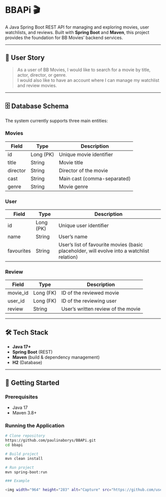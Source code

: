 # BBAPi 🎬  

A Java Spring Boot REST API for managing and exploring movies, user watchlists, and reviews. Built with **Spring Boot** and **Maven**, this project provides the foundation for BB Movies’ backend services.  

---

## 📖 User Story  

> As a user of BB Movies, I would like to search for a movie by title, actor, director, or genre.  
> I would also like to have an account where I can manage my watchlist and review movies.  

---

## 🗄️ Database Schema  

The system currently supports three main entities:  

### **Movies**  
| Field    | Type      | Description                     |  
|----------|-----------|---------------------------------|  
| id       | Long (PK) | Unique movie identifier          |  
| title    | String    | Movie title                      |  
| director | String    | Director of the movie            |  
| cast     | String    | Main cast (comma-separated)      |  
| genre    | String    | Movie genre                      |  

### **User**  
| Field      | Type      | Description                              |  
|------------|-----------|------------------------------------------|  
| id         | Long (PK) | Unique user identifier                   |  
| name       | String    | User’s name                              |  
| favourites | String    | User’s list of favourite movies (basic placeholder, will evolve into a watchlist relation) |  

### **Review**  
| Field     | Type      | Description                              |  
|-----------|-----------|------------------------------------------|  
| movie_id  | Long (FK) | ID of the reviewed movie                 |  
| user_id   | Long (FK) | ID of the reviewing user                 |  
| review    | String    | User’s written review of the movie       |  

---

## 🛠️ Tech Stack  

- **Java 17+**  
- **Spring Boot** (REST)  
- **Maven** (build & dependency management)  
- **H2** (Database)  

---

## 🚀 Getting Started  

### Prerequisites  
- Java 17  
- Maven 3.8+ 

### Running the Application  

```bash
# Clone repository
https://github.com/paulinaborys/BBAPi.git
cd bbapi

# Build project
mvn clean install

# Run project
mvn spring-boot:run

### Example 

<img width="964" height="283" alt="Capture" src="https://github.com/user-attachments/assets/400c467e-ff9e-45ae-8bb7-f5bf23ee5222" />



